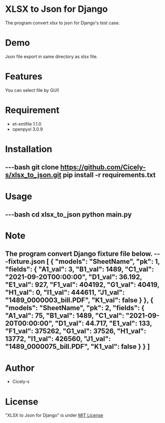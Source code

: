 # XLSX to Json for Django
The program convert xlsx to json for Django's test case.

# Demo
Json file export in same directory as xlsx file.

# Features
You can select file by GUI!

# Requirement
- et-xmlfile 1.1.0
- openpyxl 3.0.9

# Installation
---bash
git clone https://github.com/Cicely-s/xlsx_to_json.git
pip install -r requirements.txt
---

# Usage
---bash
cd xlsx_to_json
python main.py
---

# Note
The program convert Django fixture file below.
---fixture.json
[
    {
        "models": "SheetName",
        "pk": 1,
        "fields": {
            "A1_val": 3,
            "B1_val": 1489,
            "C1_val": "2021-09-20T00:00:00",
            "D1_val": 36.192,
            "E1_val": 927,
            "F1_val": 404192,
            "G1_val": 40419,
            "H1_val": 0,
            "I1_val": 444611,
            "J1_val": "1489_0000003_bill.PDF",
            "K1_val": false
        }
    },
    {
        "models": "SheetName",
        "pk": 2,
        "fields": {
            "A1_val": 75,
            "B1_val": 1489,
            "C1_val": "2021-09-20T00:00:00",
            "D1_val": 44.717,
            "E1_val": 133,
            "F1_val": 375262,
            "G1_val": 37526,
            "H1_val": 13772,
            "I1_val": 426560,
            "J1_val": "1489_0000075_bill.PDF",
            "K1_val": false
        }
    }
]
---

# Author
- Cicely-s

# License
"XLSX to Json for Django" is under [MIT License](https://en.wikipedia.org/wiki/MIT_License)
